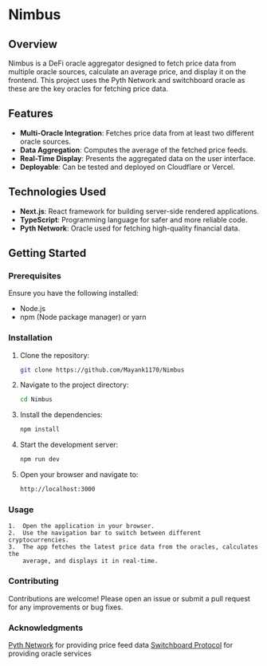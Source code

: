 # Nimbus

## Overview

Nimbus is a DeFi oracle aggregator designed to fetch price data from multiple oracle sources, calculate an average price, and display it on the frontend. This project uses the Pyth Network and switchboard oracle as these are the key oracles for fetching price data.

## Features

- **Multi-Oracle Integration**: Fetches price data from at least two different oracle sources.
- **Data Aggregation**: Computes the average of the fetched price feeds.
- **Real-Time Display**: Presents the aggregated data on the user interface.
- **Deployable**: Can be tested and deployed on Cloudflare or Vercel.

## Technologies Used

- **Next.js**: React framework for building server-side rendered applications.
- **TypeScript**: Programming language for safer and more reliable code.
- **Pyth Network**: Oracle used for fetching high-quality financial data.

## Getting Started

### Prerequisites

Ensure you have the following installed:

- Node.js
- npm (Node package manager) or yarn

### Installation

1. Clone the repository:

   ```bash
   git clone https://github.com/Mayank1170/Nimbus
2. Navigate to the project directory:
   ```bash
   cd Nimbus
3. Install the dependencies:
   ```bash 
   npm install
4.  Start the development server:
    ```bash 
    npm run dev
5.  Open your browser and navigate to:
    ```bash
    http://localhost:3000

### Usage

    1.  Open the application in your browser.
    2.  Use the navigation bar to switch between different cryptocurrencies.
    3.  The app fetches the latest price data from the oracles, calculates the 
        average, and displays it in real-time.
### Contributing
Contributions are welcome! Please open an issue or submit a pull request for any improvements or bug fixes.

### Acknowledgments

   [Pyth Network](https://pyth.network/) for providing price feed data
   [Switchboard Protocol](https://switchboard.xyz/) for providing oracle services



